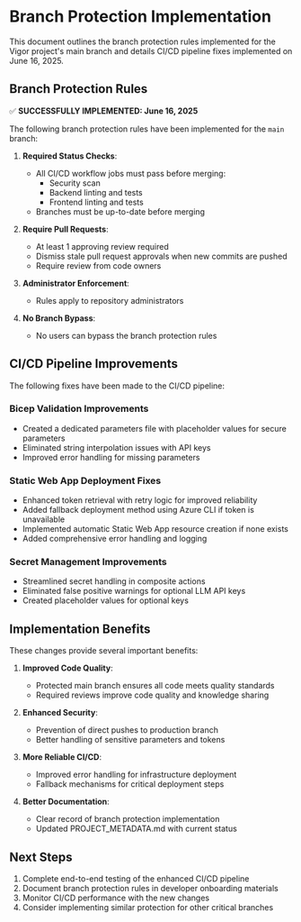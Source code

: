 # Branch Protection Implementation

This document outlines the branch protection rules implemented for the Vigor project's main branch and details CI/CD pipeline fixes implemented on June 16, 2025.

## Branch Protection Rules

✅ **SUCCESSFULLY IMPLEMENTED: June 16, 2025**

The following branch protection rules have been implemented for the `main` branch:

1. **Required Status Checks**:

   - All CI/CD workflow jobs must pass before merging:
     - Security scan
     - Backend linting and tests
     - Frontend linting and tests
   - Branches must be up-to-date before merging

2. **Require Pull Requests**:

   - At least 1 approving review required
   - Dismiss stale pull request approvals when new commits are pushed
   - Require review from code owners

3. **Administrator Enforcement**:

   - Rules apply to repository administrators

4. **No Branch Bypass**:
   - No users can bypass the branch protection rules

## CI/CD Pipeline Improvements

The following fixes have been made to the CI/CD pipeline:

### Bicep Validation Improvements

- Created a dedicated parameters file with placeholder values for secure parameters
- Eliminated string interpolation issues with API keys
- Improved error handling for missing parameters

### Static Web App Deployment Fixes

- Enhanced token retrieval with retry logic for improved reliability
- Added fallback deployment method using Azure CLI if token is unavailable
- Implemented automatic Static Web App resource creation if none exists
- Added comprehensive error handling and logging

### Secret Management Improvements

- Streamlined secret handling in composite actions
- Eliminated false positive warnings for optional LLM API keys
- Created placeholder values for optional keys

## Implementation Benefits

These changes provide several important benefits:

1. **Improved Code Quality**:

   - Protected main branch ensures all code meets quality standards
   - Required reviews improve code quality and knowledge sharing

2. **Enhanced Security**:

   - Prevention of direct pushes to production branch
   - Better handling of sensitive parameters and tokens

3. **More Reliable CI/CD**:

   - Improved error handling for infrastructure deployment
   - Fallback mechanisms for critical deployment steps

4. **Better Documentation**:
   - Clear record of branch protection implementation
   - Updated PROJECT_METADATA.md with current status

## Next Steps

1. Complete end-to-end testing of the enhanced CI/CD pipeline
2. Document branch protection rules in developer onboarding materials
3. Monitor CI/CD performance with the new changes
4. Consider implementing similar protection for other critical branches
